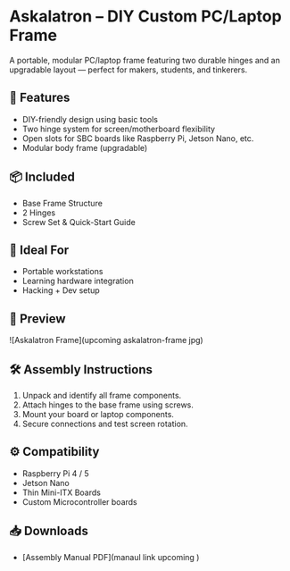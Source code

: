 # Askalatron – DIY Custom PC/Laptop Frame

A portable, modular PC/laptop frame featuring two durable hinges and an upgradable layout — perfect for makers, students, and tinkerers.

## 🔧 Features

- DIY-friendly design using basic tools
- Two hinge system for screen/motherboard flexibility
- Open slots for SBC boards like Raspberry Pi, Jetson Nano, etc.
- Modular body frame (upgradable)

## 📦 Included

- Base Frame Structure
- 2 Hinges
- Screw Set & Quick-Start Guide

## 🧠 Ideal For

- Portable workstations
- Learning hardware integration
- Hacking + Dev setup

## 📸 Preview

![Askalatron Frame](upcoming askalatron-frame jpg)

## 🛠️ Assembly Instructions

1. Unpack and identify all frame components.
2. Attach hinges to the base frame using screws.
3. Mount your board or laptop components.
4. Secure connections and test screen rotation.

## ⚙️ Compatibility

- Raspberry Pi 4 / 5
- Jetson Nano
- Thin Mini-ITX Boards
- Custom Microcontroller boards

## 📥 Downloads

- [Assembly Manual PDF](manaul link upcoming )
